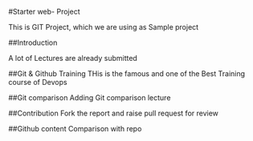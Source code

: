 #Starter web- Project

This is GIT Project, which we are using as Sample project

##Introduction

A lot of Lectures are already submitted


##Git & Github Training
THis is the famous and one of the Best Training course of Devops


##Git comparison
Adding Git comparison lecture

##Contribution
Fork the report and raise pull request for review 

##Github content
Comparison with repo
